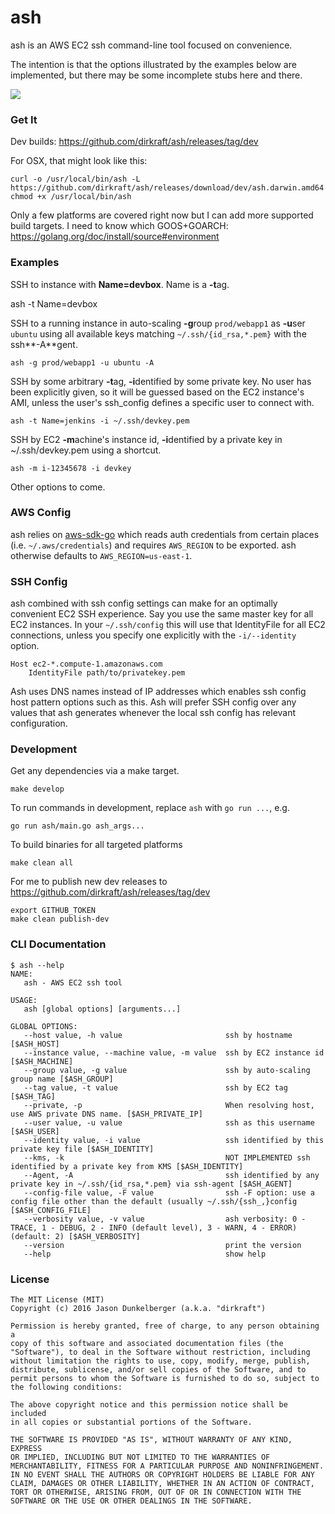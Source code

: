 ash
===

ash is an AWS EC2 ssh command-line tool focused on convenience.

The intention is that the options illustrated by the examples below are implemented, but there may be some incomplete stubs here and there.

<a href="https://travis-ci.org/dirkraft/ash">
<img src="https://travis-ci.org/dirkraft/ash.svg?branch=master">
</a>



### Get It ###

Dev builds: https://github.com/dirkraft/ash/releases/tag/dev

For OSX, that might look like this:

    curl -o /usr/local/bin/ash -L https://github.com/dirkraft/ash/releases/download/dev/ash.darwin.amd64
    chmod +x /usr/local/bin/ash

Only a few platforms are covered right now but I can add more supported
build targets. I need to know which GOOS+GOARCH:
https://golang.org/doc/install/source#environment



### Examples ###

SSH to instance with **Name=devbox**. Name is a **-t**ag.

  ash -t Name=devbox

SSH to a running instance in auto-scaling **-g**roup `prod/webapp1`
as **-u**ser `ubuntu` using all available keys matching
`~/.ssh/{id_rsa,*.pem}` with the ssh**-A**gent.

    ash -g prod/webapp1 -u ubuntu -A

SSH by some arbitrary **-t**ag, **-i**dentified by some private key.
No user has been explicitly given, so it will be guessed based on
the EC2 instance's AMI, unless the user's ssh_config defines a specific
user to connect with.

    ash -t Name=jenkins -i ~/.ssh/devkey.pem
    
SSH by EC2 **-m**achine's instance id, **-i**dentified by a private key
in ~/.ssh/devkey.pem using a shortcut. 

    ash -m i-12345678 -i devkey

Other options to come.



### AWS Config ###

ash relies on [aws-sdk-go](https://github.com/aws/aws-sdk-go) which
reads auth credentials from certain places (i.e. `~/.aws/credentials`)
and requires `AWS_REGION` to be exported. ash otherwise defaults to
`AWS_REGION=us-east-1`.



### SSH Config ###

ash combined with ssh config settings can make for an optimally
convenient EC2 SSH experience. Say you use the same master key for
all EC2 instances. In your `~/.ssh/config` this will use that
IdentityFile for all EC2 connections, unless you specify one explicitly
with the `-i/--identity` option.

    Host ec2-*.compute-1.amazonaws.com
        IdentityFile path/to/privatekey.pem

Ash uses DNS names instead of IP addresses which enables ssh config host
pattern options such as this. Ash will prefer SSH config over any values
that ash generates whenever the local ssh config has relevant
configuration. 



### Development ###

Get any dependencies via a make target.

    make develop

To run commands in development, replace `ash` with `go run ...`, e.g. 

    go run ash/main.go ash_args...

To build binaries for all targeted platforms

    make clean all

For me to publish new dev releases to
https://github.com/dirkraft/ash/releases/tag/dev

    export GITHUB_TOKEN
    make clean publish-dev



### CLI Documentation ###

```
$ ash --help
NAME:
   ash - AWS EC2 ssh tool

USAGE:
   ash [global options] [arguments...]

GLOBAL OPTIONS:
   --host value, -h value                       ssh by hostname [$ASH_HOST]
   --instance value, --machine value, -m value  ssh by EC2 instance id [$ASH_MACHINE]
   --group value, -g value                      ssh by auto-scaling group name [$ASH_GROUP]
   --tag value, -t value                        ssh by EC2 tag [$ASH_TAG]
   --private, -p                                When resolving host, use AWS private DNS name. [$ASH_PRIVATE_IP]
   --user value, -u value                       ssh as this username [$ASH_USER]
   --identity value, -i value                   ssh identified by this private key file [$ASH_IDENTITY]
   --kms, -k                                    NOT IMPLEMENTED ssh identified by a private key from KMS [$ASH_IDENTITY]
   --Agent, -A                                  ssh identified by any private key in ~/.ssh/{id_rsa,*.pem} via ssh-agent [$ASH_AGENT]
   --config-file value, -F value                ssh -F option: use a config file other than the default (usually ~/.ssh/{ssh_,}config [$ASH_CONFIG_FILE]
   --verbosity value, -v value                  ash verbosity: 0 - TRACE, 1 - DEBUG, 2 - INFO (default level), 3 - WARN, 4 - ERROR) (default: 2) [$ASH_VERBOSITY]
   --version                                    print the version
   --help                                       show help
 ```



### License ###

```
The MIT License (MIT)
Copyright (c) 2016 Jason Dunkelberger (a.k.a. "dirkraft")

Permission is hereby granted, free of charge, to any person obtaining a 
copy of this software and associated documentation files (the 
"Software"), to deal in the Software without restriction, including 
without limitation the rights to use, copy, modify, merge, publish, 
distribute, sublicense, and/or sell copies of the Software, and to 
permit persons to whom the Software is furnished to do so, subject to 
the following conditions:

The above copyright notice and this permission notice shall be included 
in all copies or substantial portions of the Software.

THE SOFTWARE IS PROVIDED "AS IS", WITHOUT WARRANTY OF ANY KIND, EXPRESS 
OR IMPLIED, INCLUDING BUT NOT LIMITED TO THE WARRANTIES OF 
MERCHANTABILITY, FITNESS FOR A PARTICULAR PURPOSE AND NONINFRINGEMENT. 
IN NO EVENT SHALL THE AUTHORS OR COPYRIGHT HOLDERS BE LIABLE FOR ANY 
CLAIM, DAMAGES OR OTHER LIABILITY, WHETHER IN AN ACTION OF CONTRACT, 
TORT OR OTHERWISE, ARISING FROM, OUT OF OR IN CONNECTION WITH THE 
SOFTWARE OR THE USE OR OTHER DEALINGS IN THE SOFTWARE.
```
